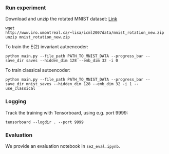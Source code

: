 ### Run experiment
Download and unzip the rotated MNIST dataset: [Link](https://sites.google.com/a/lisa.iro.umontreal.ca/public_static_twiki/variations-on-the-mnist-digits) 
```
wget http://www.iro.umontreal.ca/~lisa/icml2007data/mnist_rotation_new.zip
unzip mnist_rotation_new.zip
```
To train the E(2) invariant autoencoder:
```
python main.py --file_path PATH_TO_MNIST_DATA --progress_bar --save_dir saves --hidden_dim 128 --emb_dim 32 -i 0
```
To train classical autoencoder:
```
python main.py --file_path PATH_TO_MNIST_DATA --progress_bar --save_dir mnist_saves --hidden_dim 128 --emb_dim 32 -i 1 --use_classical
```

### Logging
Track the training with Tensorboard, using e.g. port 9999:
```
tensorboard --logdir . --port 9999
```

### Evaluation
We provide an evaluation notebook in `se2_eval.ipynb`.
